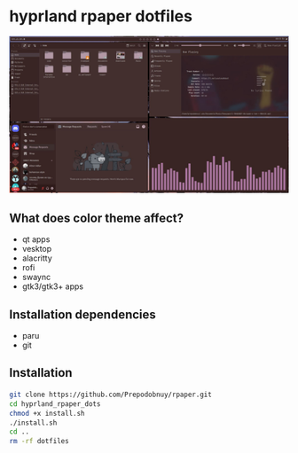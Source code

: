 # hyprland rpaper dotfiles

![](preview/preview.jpg)

## What does color theme affect?

- qt apps
- vesktop
- alacritty
- rofi
- swaync
- gtk3/gtk3+ apps

## Installation dependencies

- paru
- git

## Installation

```sh
git clone https://github.com/Prepodobnuy/rpaper.git
cd hyprland_rpaper_dots
chmod +x install.sh
./install.sh
cd ..
rm -rf dotfiles
```
